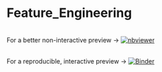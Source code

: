 # Feature_Engineering

<br>For a better non-interactive preview &#8594; [![nbviewer](https://user-images.githubusercontent.com/2791223/29387450-e5654c72-8294-11e7-95e4-090419520edb.png)](https://nbviewer.jupyter.org/github/manoharkaranth/Feature_Engineering/blob/master/FE_Demo.ipynb)</br>

<br>For a reproducible, interactive preview &#8594; [![Binder](https://mybinder.org/badge_logo.svg)](https://mybinder.org/v2/gh/manoharkaranth/Feature_Engineering/master?filepath=FE_Demo.ipynb)</br>

